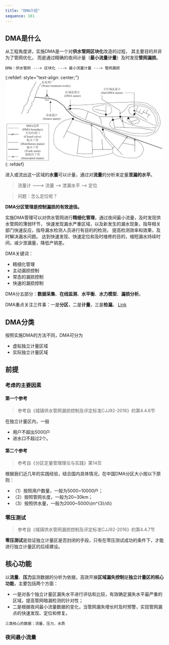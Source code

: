 ```yaml
---
title: "DMA介绍"
sequence: 101
---
```


## DMA是什么

从工程角度讲，实施DMA是一个对**供水管网区块化**改造的过程，
其主要目的并非为了管网优化，
而是通过精确的夜间计量（**最小流量计量**）及时发现**管网漏损**。

```text
DMA：供水管网 ---> 区块化 ---> 最小流量计量 ---> 管网漏损
```

{:refdef: style="text-align: center;"}
![](/assets/image/pipeline/dma/typical-dma-configuration.png)
{: refdef}

进入或流出这一区域的**水量**可以计量，通过对**流量**的分析来定量**泄漏的水平**。

> 流量计 ---> 流量 --> 泄漏水平 --> 定位

> 问题：怎么定位呢？

**DMA分区管理是控制漏损的有效途径。**

实施DMA管理可以对供水管网进行**精细化管理**，通过夜间最小流量，及时发现供水管网的薄弱环节，
快速发现漏水严重区域，以及新发生的漏水现象，指导相关部门快速反应，指导漏水检测人员进行有目的的检测，
提高检测效率和效果，及时解决漏水问题。
达到快速发现、快速定位和及时维修的目的，缩短漏水持续时间，减少泄漏量，降低产销差。

DMA关键词：

- 精细化管理
- 主动漏损控制
- 常态的漏损控制
- 快速的漏损控制

DMA分五部分：**数据采集**、**在线监测**、**水平衡**、**水力模型**、**漏损分析**。

DMA重点关注三件事：一是**分区**，二是**计量**，三是**检漏**。 [Link](https://www.bilibili.com/video/BV1DK4y1a7TG)

## DMA分类

按照实施DMA的方法不同，DMA可分为

- 虚拟独立计量区域
- 实际独立计量区域

## 前提

### 考虑的主要因素

#### 第一个参考

> 参考自《城镇供水管网漏损控制及评定标准CJJ92-2016》的第4.4.6节

在独立计量区内，一般

- 用户不超出5000户
- 进水口不超过2个。

#### 第二个参考

> 参考自《分区定量管理理论与实践》第14页

根据我们近几年的实践经验，结合国内具体情况，在中国DMA分区大小按以下原则：

<ul>
    <li>（1）按照用户数量，一般为5000~10000户；</li>
    <li>（2）按照管网长度，一般为20~30km；</li>
    <li>（3）按照供水量，一般为2000~5000\(m^{3}/d\)</li>
</ul>

### 零压测试

> 参考自《城镇供水管网漏损控制及评定标准CJJ92-2016》的第4.4.7节

**零压测试**是验证独立计量区是否封闭的手段，只有在零压测试成功的条件下，才能进行独立计量区的后续建设。

## 核心功能

以**流量**、**压力**监测数据的分析为依据，高效开展**区域漏失控制**是**独立计量区的核心功能**，主要包括两个方面：

- 一是对各个独立计量区漏失水平进行评估和比较，有效确定漏失水平最严重的区域，提高管网暗漏检测的针对性；
- 二是根据夜间最小流量数据的变化，当管网漏失增长时及时预警，实现管网漏点的快速发现、定位和修复。

```text
三类核心的数据：流量、压力、水质
```

### 夜间最小流量


